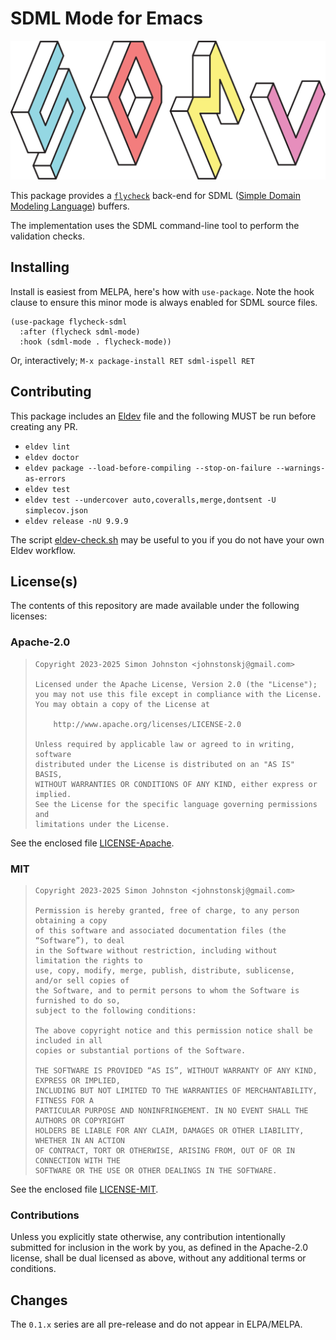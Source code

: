 # SDML Mode for Emacs

![SDML Logo Text](https://raw.githubusercontent.com/sdm-lang/.github/main/profile/horizontal-text.svg)

This package provides a [`flycheck`](https://github.com/flycheck/flycheck) back-end for SDML ([Simple Domain Modeling
Language](https://github.com/johnstonskj/tree-sitter-sdml)) buffers.

The implementation uses the SDML command-line tool to perform the validation
checks.

## Installing

Install is easiest from MELPA, here's how with `use-package`. Note the hook clause
to ensure this minor mode is always enabled for SDML source files.

```elisp
(use-package flycheck-sdml
  :after (flycheck sdml-mode)
  :hook (sdml-mode . flycheck-mode))
```

Or, interactively; `M-x package-install RET sdml-ispell RET`

## Contributing

This package includes an [Eldev](https://github.com/emacs-eldev/eldev) file and the following MUST be run before
creating any PR.

- `eldev lint`
- `eldev doctor`
- `eldev package --load-before-compiling --stop-on-failure --warnings-as-errors`
- `eldev test`
- `eldev test --undercover auto,coveralls,merge,dontsent -U simplecov.json`
- `eldev release -nU 9.9.9`

The script [eldev-check.sh](https://gist.github.com/johnstonskj/6af5ef6866bfb1288f4962a6ba3ef418) may be useful to you if you do not have your own Eldev workflow.

## License(s)

The contents of this repository are made available under the following
licenses:

### Apache-2.0

> ```text
> Copyright 2023-2025 Simon Johnston <johnstonskj@gmail.com>
> 
> Licensed under the Apache License, Version 2.0 (the "License");
> you may not use this file except in compliance with the License.
> You may obtain a copy of the License at
> 
>     http://www.apache.org/licenses/LICENSE-2.0
> 
> Unless required by applicable law or agreed to in writing, software
> distributed under the License is distributed on an "AS IS" BASIS,
> WITHOUT WARRANTIES OR CONDITIONS OF ANY KIND, either express or implied.
> See the License for the specific language governing permissions and
> limitations under the License.
> ```

See the enclosed file [LICENSE-Apache](https://github.com/sdm-lang/tree-sitter-sdml/blob/main/LICENSE-APACHE).

### MIT

> ```text
> Copyright 2023-2025 Simon Johnston <johnstonskj@gmail.com>
> 
> Permission is hereby granted, free of charge, to any person obtaining a copy
> of this software and associated documentation files (the “Software”), to deal
> in the Software without restriction, including without limitation the rights to
> use, copy, modify, merge, publish, distribute, sublicense, and/or sell copies of
> the Software, and to permit persons to whom the Software is furnished to do so,
> subject to the following conditions:
> 
> The above copyright notice and this permission notice shall be included in all
> copies or substantial portions of the Software.
> 
> THE SOFTWARE IS PROVIDED “AS IS”, WITHOUT WARRANTY OF ANY KIND, EXPRESS OR IMPLIED,
> INCLUDING BUT NOT LIMITED TO THE WARRANTIES OF MERCHANTABILITY, FITNESS FOR A
> PARTICULAR PURPOSE AND NONINFRINGEMENT. IN NO EVENT SHALL THE AUTHORS OR COPYRIGHT
> HOLDERS BE LIABLE FOR ANY CLAIM, DAMAGES OR OTHER LIABILITY, WHETHER IN AN ACTION
> OF CONTRACT, TORT OR OTHERWISE, ARISING FROM, OUT OF OR IN CONNECTION WITH THE
> SOFTWARE OR THE USE OR OTHER DEALINGS IN THE SOFTWARE.
> ```

See the enclosed file [LICENSE-MIT](https://github.com/sdm-lang/tree-sitter-sdml/blob/main/LICENSE-MIT).

### Contributions

Unless you explicitly state otherwise, any contribution intentionally submitted
for inclusion in the work by you, as defined in the Apache-2.0 license, shall
be dual licensed as above, without any additional terms or conditions.

## Changes

The `0.1.x` series are all pre-release and do not appear in ELPA/MELPA.
